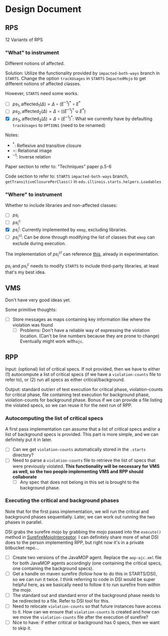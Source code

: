 # Design Document

## RPS

12 Variants of RPS

### "What" to instrument

Different notions of affected.

Solution: Utilize the functionality provided by `impacted-both-ways` branch in `STARTS`. Change the option `trackUsages` in `STARTS` `ImpactedMojo` to get different notions of affected classes.

However, `STARTS` need some works.

- [ ] $ps_1, \text{affected}_1(\Delta) = \Delta \circ (E^{-1})^* \circ E^*$
- [ ] $ps_2, \text{affected}_2(\Delta) = \Delta \circ ((E^{-1})^* \cup E^*)$
- [x] $ps_3, \text{affected}_3(\Delta) = \Delta \circ (E^{-1})^*$: What we currently have by defaulting `trackUsages` to `OPTION1` (need to be renamed)

Notes:

* $^*$: Reflexive and transitive closure
* $\circ$: Relational image
* $^{-1}$: Inverse relation

Paper section to refer to: "Techniques" paper p.5-6

Code section to refer to: `STARTS` `impacted-both-ways` branch, `getTransitiveClosurePerClass()` in `edu.illinois.starts.helpers.Loadables`

### "Where" to instrument

Whether to include libraries and non-affected classes:

- [ ] $ps_i$
- [ ] $ps_i^{c}$
- [x] $ps_i^{l}$: Currently implemented by `emop`, excluding libraries.
- [ ] $ps_i^{cl}$: Can be done through modifying the list of classes that `emop` can exclude during execution.

The implementation of $ps_i^{cl}$ can reference [this](https://github.com/thenewpyjiang/emop/commit/5ffd29ee744c8b728f315f113bbe0fe5126606c7), already in experimentation.

$ps_i$ and $ps_i^c$ needs to modify `STARTS` to include third-party libraries, at least that's my best idea.

## VMS

Don't have very good ideas yet.

Some primitive thoughts:

- [ ] Store messages as maps containing key information like where the violation was found
  - [ ] Problems: Don't have a reliable way of expressing the violation location. (Can't be line numbers because they are prone to change) Eventually might work with`ajc`.

## RPP

Input: (optional) list of critical specs. If not provided, then we have to either (1) autocompute a list of critical specs (if we have a `violation-counts` file to refer to), or (2) run all specs as either critical/background.

Output: standard out/err of test execution for critical phase, violation-counts for critical phase, file containing test execution for background phase, violation-counts for background phase. Bonus if we can provide a file listing the violated specs, so we can reuse it for the next run of RPP.


### Autocomputing the list of critical specs
A first pass implementation can assume that a list of critical specs and/or a list of background specs is provided. This part is more simple, and we can definitely put it in later.
- [ ] Can we get `violation-counts` automatically stored in the `.starts` directory?
- [ ] Need to parse a `violation-counts` file to retrieve the list of specs that were previously violated. **This functionality will be necessary for VMS as well, so the two people implementing VMS and RPP should collaborate**
  - [ ] Any spec that does not belong in this set is brought to the background phase.

### Executing the critical and background phases
Note that for the first pass implementation, we will run the critical and background phases sequentially. Later, we can work out running the two phases in parallel.

DSI grabs the surefire mojo by grabbing the mojo passed into the `execute()` method in [SurefireMojoInterceptor](https://github.com/TestingResearchIllinois/starts/blob/master/starts-core/src/main/java/edu/illinois/starts/maven/SurefireMojoInterceptor.java). I can definitely share more of what DSI does to the person implementing RPP, but right now it's in a private bitbucket repo...

- [ ] Create two versions of the JavaMOP agent. Replace the `aop-ajc.xml` file for both JavaMOP agents accordingly (one containing the critical specs, one containing the background specs).
- [ ] Get a handle on maven surefire (follow how to do this in STARTS/DSI), so we can run it twice. I think referring to code in DSI would be super helpful here, as we basically need to follow it to run surefire from within the mojo.
- [ ] The standard out and standard error of the background phase needs to be redirected to a file. Refer to DSI tool for this.
- [ ] Need to relocate `violation-counts` so that future instances have access to it. How can we ensure that `violation-counts` is created and how can we move the `violation-counts` file after the execution of surefire?
- [ ] Nice to have: if either critical or background has 0 specs, then we want to skip it.
